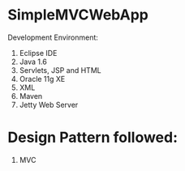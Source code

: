 SimpleMVCWebApp
===============
Development Environment:
  1. Eclipse IDE
  2. Java 1.6
  3. Servlets, JSP and HTML
  4. Oracle 11g XE
  5. XML
  6. Maven
  7. Jetty Web Server
  
Design Pattern followed:
========================
  1. MVC 
